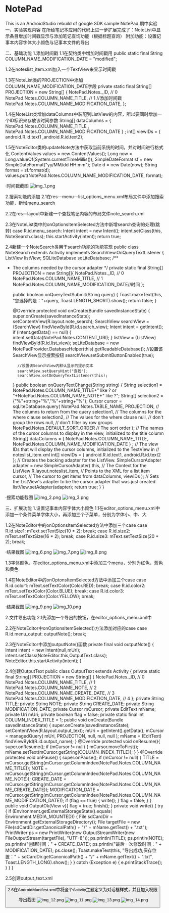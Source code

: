 # NotePad
This is an AndroidStudio rebuild of google SDK sample NotePad
期中实验
一、实验实现内容
在所给笔记本应用的代码上进一步扩展完成了：NoteList中显示条目增加时间戳显示与添加笔记查询功能（根据标题查询）
附加功能：设置记事本内容字体大小颜色与记事本文件的导出

二、基础功能
1.添加时间戳
1.1在契约类中增加时间戳用
public static final String COLUMN_NAME_MODIFICATION_DATE = "modified";

1.2在noteslist_item.xml加入一个TextView来显示时间戳
<TextView
android:id="@android:id/text2"
android:layout_width="match_parent"
android:layout_height="wrap_content"
android:textAppearance="?android:attr/textAppearanceLarge"
android:gravity="center_vertical"
android:paddingLeft="5dp"
android:maxLines="1" />

1.3在NoteList类的PROJECTION中添加COLUMN_NAME_MODIFICATION_DATE字段
private static final String[] PROJECTION = new String[] {
NotePad.Notes._ID, // 0
NotePad.Notes.COLUMN_NAME_TITLE, // 1
//添加时间戳
NotePad.Notes.COLUMN_NAME_MODIFICATION_DATE,
};

1.4在NoteList类增加dataColumns中装配到ListView的内容，所以要同时增加一个ID标识来存放该时间参数
String[] dataColumns = { NotePad.Notes.COLUMN_NAME_TITLE ,
NotePad.Notes.COLUMN_NAME_MODIFICATION_DATE  } ;
int[] viewIDs = { android.R.id.text1 ,android.R.id.text2};

1.5在NoteEditor类的updateNote方法中获取当前系统的时间，并对时间进行格式化
ContentValues values = new ContentValues();
Long now = Long.valueOf(System.currentTimeMillis());
SimpleDateFormat sf = new SimpleDateFormat("yy/MM/dd HH:mm");
Date d = new Date(now);
String format = sf.format(d);
values.put(NotePad.Notes.COLUMN_NAME_MODIFICATION_DATE, format);

·时间戳截图
![img_1.png](img_1.png)

2.搜索功能的添加
2.1在res—menu—list_options_menu.xml布局文件中添加搜索功能，新增menu_search
<item
android:id="@+id/menu_search"
android:icon="@android:drawable/ic_search_category_default"
android:showAsAction="always"
android:title="search">

2.2在res—layout中新建一个查找笔记内容的布局文件note_search.xml
<!--?xml version="1.0" encoding="utf-8"?-->
<LinearLayout xmlns:android="http://schemas.android.com/apk/res/android"
android:layout_width="match_parent"
android:layout_height="match_parent"
android:orientation="vertical">
<SearchView
android:id="@+id/search_view"
android:layout_width="match_parent"
android:layout_height="wrap_content"
android:iconifiedByDefault="false"
/>
<ListView
android:id="@+id/list_view"
android:layout_width="match_parent"
android:layout_height="wrap_content"
/>
</LinearLayout>

2.3在NoteList类中的onOptionsItemSelected方法中新增search查询的处理(跳转)
case R.id.menu_search:
  Intent intent = new Intent();
  intent.setClass(this, NoteSearch.class);
  this.startActivity(intent);
  return true;

2.4新建一个NoteSearch类用于search功能的功能实现
public class NoteSearch extends Activity implements SearchView.OnQueryTextListener
{
ListView listView;
SQLiteDatabase sqLiteDatabase;
/**
* The columns needed by the cursor adapter
*/
private static final String[] PROJECTION = new String[]{
NotePad.Notes._ID, // 0
NotePad.Notes.COLUMN_NAME_TITLE, // 1
NotePad.Notes.COLUMN_NAME_MODIFICATION_DATE//时间
};

    public boolean onQueryTextSubmit(String query) {
        Toast.makeText(this, "您选择的是："+query, Toast.LENGTH_SHORT).show();
        return false;
    }

    @Override
    protected void onCreate(Bundle savedInstanceState) {
        super.onCreate(savedInstanceState);
        setContentView(R.layout.note_search);
        SearchView searchView = (SearchView) findViewById(R.id.search_view);
        Intent intent = getIntent();
        if (intent.getData() == null) {
            intent.setData(NotePad.Notes.CONTENT_URI);
        }
        listView = (ListView) findViewById(R.id.list_view);
        sqLiteDatabase = new NotePadProvider.DatabaseHelper(this).getReadableDatabase();
        //设置该SearchView显示搜索按钮
        searchView.setSubmitButtonEnabled(true);

        //设置该SearchView内默认显示的提示文本
        searchView.setQueryHint("查找");
        searchView.setOnQueryTextListener(this);

    }
    public boolean onQueryTextChange(String string) {
        String selection1 = NotePad.Notes.COLUMN_NAME_TITLE+" like ? or "+NotePad.Notes.COLUMN_NAME_NOTE+" like ?";
        String[] selection2 = {"%"+string+"%","%"+string+"%"};
        Cursor cursor = sqLiteDatabase.query(
                NotePad.Notes.TABLE_NAME,
                PROJECTION, // The columns to return from the query
                selection1, // The columns for the where clause
                selection2, // The values for the where clause
                null,          // don't group the rows
                null,          // don't filter by row groups
                NotePad.Notes.DEFAULT_SORT_ORDER // The sort order
        );
        // The names of the cursor columns to display in the view, initialized to the title column
        String[] dataColumns = {
                NotePad.Notes.COLUMN_NAME_TITLE,
                NotePad.Notes.COLUMN_NAME_MODIFICATION_DATE
        } ;
        // The view IDs that will display the cursor columns, initialized to the TextView in
        // noteslist_item.xml
        int[] viewIDs = {
                android.R.id.text1,
                android.R.id.text2
        };
        // Creates the backing adapter for the ListView.
        SimpleCursorAdapter adapter
                = new SimpleCursorAdapter(
                this,                             // The Context for the ListView
                R.layout.noteslist_item,         // Points to the XML for a list item
                cursor,                           // The cursor to get items from
                dataColumns,
                viewIDs
        );
        // Sets the ListView's adapter to be the cursor adapter that was just created.
        listView.setAdapter(adapter);
        return true;
    }
}

·搜索功能截图
![img_2.png](img_2.png)
![img_3.png](img_3.png)

三、扩展功能
1.设置记事本内容字体大小颜色
1.1在editor_options_menu.xml中添加一个条件菜单字体大小，再添加三个子菜单，分别为字体小、中、大
<item
     android:id="@+id/textsize"
     android:title="@string/textsize">
   <menu>
       <item
          android:id="@+id/size1"
          android:title="小"/>
       <item 
          android:id="@+id/size2"
          android:title="中"/>
      <item 
          android:id="@+id/size3"
          android:title="大"/>
</menu>
    </item>

1.2在NoteEditor中的onOptionsItemSelected方法中添加三个case
case R.id.size1:
                mText.setTextSize(10 * 2);
                break;
            case R.id.size2:
                mText.setTextSize(16 * 2);
                break;
            case R.id.size3:
                mText.setTextSize(20 * 2);
                break;

·结果截图
![img_6.png](img_6.png)
![img_7.png](img_7.png)
![img_8.png](img_8.png)

1.3字体颜色，在editor_options_menu.xml中添加三个menu，分别为红色，蓝色和黄色
<item
android:id="@+id/color"
android:title="@string/color" >
<menu>
            <item android:id="@+id/color1"
                android:title="@string/color1"/>
            <item
                android:id="@+id/color2"
                android:title="@string/color2"/>
            <item
                android:id="@+id/color3"
                android:title="@string/color3"/>
</menu>
  </item>

1.4在NoteEditor中的onOptonsItemSelected方法中添加三个case
case R.id.color1:
     mText.setTextColor(Color.RED);
     break;
case R.id.color2:
     mText.setTextColor(Color.BLUE);
     break;
case R.id.color3:
     mText.setTextColor(Color.YELLOW);
     break;

·结果截图
![img_9.png](img_9.png)
![img_10.png](img_10.png)

2.文件导出功能
2.1先添加一个导出的按钮，在editor_options_menu.xml中
<item android:id="@+id/menu_output"
android:title="@string/menu_output" />

2.2在NoteEditor中onOptionsItemSelected()方法添加对应的case
case R.id.menu_output:
  outputNote();
  break;

2.3在NoteEditor中添加outputNote()函数
private final void outputNote() {
  Intent intent = new Intent(null,mUri);
  intent.setClass(NoteEditor.this,OutputText.class);
  NoteEditor.this.startActivity(intent);
}

2.4创建OutputText
public class OutputText extends Activity {
private static final String[] PROJECTION = new String[] {
NotePad.Notes._ID, // 0
NotePad.Notes.COLUMN_NAME_TITLE, // 1
NotePad.Notes.COLUMN_NAME_NOTE, // 2
NotePad.Notes.COLUMN_NAME_CREATE_DATE, // 3
NotePad.Notes.COLUMN_NAME_MODIFICATION_DATE, // 4
};
private String TITLE;
private String NOTE;
private String CREATE_DATE;
private String MODIFICATION_DATE;
private Cursor mCursor;
private EditText mName;
private Uri mUri;
private boolean flag = false;
private static final int COLUMN_INDEX_TITLE = 1;
public void onCreate(Bundle savedInstanceState) {
super.onCreate(savedInstanceState);
setContentView(R.layout.output_text);
mUri = getIntent().getData();
mCursor = managedQuery(
mUri,
PROJECTION,
null,
null,
null
);
mName = (EditText) findViewById(R.id.output_name);
}
@Override
protected void onResume(){
super.onResume();
if (mCursor != null) {
mCursor.moveToFirst();
mName.setText(mCursor.getString(COLUMN_INDEX_TITLE));
}
}
@Override
protected void onPause() {
super.onPause();
if (mCursor != null) {
TITLE = mCursor.getString(mCursor.getColumnIndex(NotePad.Notes.COLUMN_NAME_TITLE));
NOTE = mCursor.getString(mCursor.getColumnIndex(NotePad.Notes.COLUMN_NAME_NOTE));
CREATE_DATE = mCursor.getString(mCursor.getColumnIndex(NotePad.Notes.COLUMN_NAME_CREATE_DATE));
MODIFICATION_DATE = mCursor.getString(mCursor.getColumnIndex(NotePad.Notes.COLUMN_NAME_MODIFICATION_DATE));
if (flag == true) {
write();
}
flag = false;
}
}
public void OutputOk(View v){
flag = true;
finish();
}
private void write()
{
try
{
if (Environment.getExternalStorageState().equals(
Environment.MEDIA_MOUNTED)) {
File sdCardDir = Environment.getExternalStorageDirectory();
File targetFile = new File(sdCardDir.getCanonicalPath() + "/" + mName.getText() + ".txt");
PrintWriter ps = new PrintWriter(new OutputStreamWriter(new FileOutputStream(targetFile), "UTF-8"));
ps.println(TITLE);
ps.println(NOTE);
ps.println("创建时间：" + CREATE_DATE);
ps.println("最后一次修改时间：" + MODIFICATION_DATE);
ps.close();
Toast.makeText(this, "导出成功,保存位置：" + sdCardDir.getCanonicalPath() + "/" + mName.getText() + ".txt", Toast.LENGTH_LONG).show();
}
}
catch (Exception e)
{
e.printStackTrace();
}
}
}

2.5创建output_text.xml
<?xml version="1.0" encoding="utf-8"?>

<LinearLayout xmlns:android="http://schemas.android.com/apk/res/android"
    android:layout_width="wrap_content"
    android:layout_height="wrap_content"
    android:orientation="vertical"
    android:paddingLeft="6dip"
    android:paddingRight="6dip"
    android:paddingBottom="3dip">
    <EditText android:id="@+id/output_name"
        android:maxLines="1"
        android:layout_marginTop="2dp"
        android:layout_marginBottom="15dp"
        android:layout_width="wrap_content"
        android:ems="25"
        android:layout_height="wrap_content"
        android:autoText="true"
        android:capitalize="sentences"
        android:scrollHorizontally="true" />
<Button android:id="@+id/output_ok"
        android:layout_width="wrap_content"
        android:layout_height="wrap_content"
        android:layout_gravity="right"
        android:text="@string/output_ok"
        android:onClick="OutputOk" />
</LinearLayout>
2.6在AndroidManifest.xml中将这个Acitvity主题定义为对话框样式，并且加入权限
<activity android:name="OutputText"
android:label="@string/output_name"
android:theme="@android:style/Theme.Holo.Dialog"
android:windowSoftInputMode="stateVisible">
</activity>
    </application>
    <!-- 在SD卡中创建与删除文件权限 -->
    <uses-permission android:name="android.permission.MOUNT_UNMOUNT_FILESYSTEMS"
        tools:ignore="ProtectedPermissions" />
    <!-- 向SD卡写入数据权限 -->
    <uses-permission android:name="android.permission.WRITE_EXTERNAL_STORAGE"/>

·导出截图
![img_12.png](img_12.png)
![img_11.png](img_11.png)
![img_13.png](img_13.png)
![img_14.png](img_14.png)

